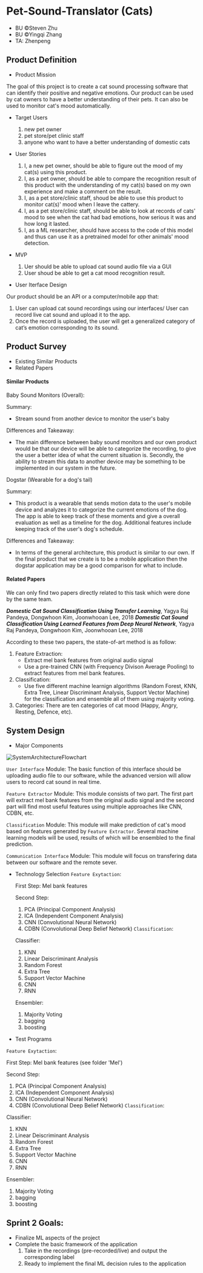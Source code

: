 # Pet-Sound-Translator (Cats)

* BU ©Steven Zhu
* BU ©Yingqi Zhang
* TA: Zhenpeng

## Product Definition
* Product Mission

The goal of this project is to create a cat sound processing software that can identify their positive and negative emotions. Our product can be used by cat owners to have a better understanding of their pets. It can also be used to monitor cat's mood automatically.
* Target Users

    1. new pet owner
    2. pet store/pet clinic staff
    3. anyone who want to have a better understanding of domestic cats
* User Stories

    1. I, a new pet owner, should be able to figure out the mood of my cat(s) using this product.
    2. I, as a pet owner, should be able to compare the recognition result of this product with the understanding of my cat(s) based on my own experience and make a comment on the result.
    3. I, as a pet store/clinic staff, shoud be able to use this product to monitor cat(s)' mood when I leave the cattery.
    4. I, as a pet store/clinic staff, should be able to look at records of cats' mood to see when the cat had bad emotions, how serious it was and how long it lasted.
    5. I, as a ML researcher, should have access to the code of this model and thus can use it as a pretrained model for other animals' mood detection.

* MVP

    1. Uer should be able to upload cat sound audio file via a GUI
    2. User shoud be able to get a cat mood recognition result.
* User Iterface Design

Our product should be an API or a computer/mobile app that:

  1. User can upload cat sound recordings using our interfaces/ User can record live cat sound and upload it to the app.
  2. Once the record is uploaded, the user will get a generalized category of cat’s emotion corresponding to its sound. 
 
 
 ## Product Survey
 * Existing Similar Products
 * Related Papers
 
 #### Similar Products
 Baby Sound Monitors (Overall):
 
 Summary: 
 
 - Stream sound from another device to monitor the user's baby
 
Differences and Takeaway: 
 
 - The main difference between baby sound monitors and our own product would be that our device will be able to categorize the recording, to give the user a better idea of what the current situation is. Secondly, the ability to stream this data to another device may be something to be implemented in our system in the future. 
    
 Dogstar (Wearable for a dog's tail)
 
Summary: 

- This product is a wearable that sends motion data to the user's mobile device and analyzes it to categorize the current emotions of the dog. The app is able to keep track of these moments and give a overall evaluation as well as a timeline for the dog. Additional features include keeping track of the user's dog's schedule.

 Differences and Takeaway: 

 - In terms of the general architecture, this product is similar to our own. If the final product that we create is to be a mobile application then the dogstar application may be a good comparison for what to include.
 
 #### Related Papers

 We can only find two papers directly related to this task which were done by the same team.
 
 ***Domestic Cat Sound Classification Using Transfer Learning***, Yagya Raj Pandeya, Dongwhoon Kim, Joonwhooan Lee, 2018
 ***Domestic Cat Sound Classification Using Learned Features from Deep Neural Network***, Yagya Raj Pandeya, Dongwhoon Kim, Joonwhooan Lee, 2018

According to these two papers, the state-of-art method is as follow:
   1. Feature Extraction:
      - Extract mel bank features from original audio signal
      - Use a pre-trained CNN (with Frequency Divison Average Pooling) to extract features from mel bank features.
   2. Classification:
      - Use five different machine learnign algorithms (Random Forest, KNN, Extra Tree, Linear Discriminant Analysis, Support Vector Machine) for the classification and ensemble all of them using majority voting.
   3. Categories: There are ten categories of cat mood (Happy, Angry, Resting, Defence, etc).

## System Design
* Major Components

![SystemArchitectureFlowchart](https://github.com/sz64/Pet-Sound-Translator/blob/Sprint1/petsoundtranslatorflowchart.png)
  
  `User Interface` Module: The basic function of this interface should be uploading audio file to our software, while the advanced version will allow users to record cat sound in real time.
  
  `Feature Extractor` Module: This module consists of two part. The first part will extract mel bank features from the original audio signal and the second part will find most useful features using multiple approaches like CNN, CDBN, etc.
  
  `Classification` Module: This module will make prediction of cat's mood based on features generated by `Feature Extractor`. Several machine learning models will be used, results of which will be ensembled to the final prediction.
  
  `Communication Interface` Module: This module will focus on transfering data between our software and the remote sever.
* Technology Selection
  `Feature Exytaction`: 
  
     First Step: Mel bank features
     
     Second Step:
     1. PCA (Principal Component Analysis)
     2. ICA (Independent Component Analysis)
     3. CNN (Convolutional Neural Network)
     4. CDBN (Convolutional Deep Belief Network)
   `Classification`:
   
     Classifier:
     1. KNN
     2. Linear Deiscriminant Analysis
     3. Random Forest
     4. Extra Tree
     5. Support Vector Machine
     6. CNN
     7. RNN
     
     Ensembler:
     1. Majority Voting
     2. bagging
     3. boosting
* Test Programs

 `Feature Exytaction`: 
  
   First Step: Mel bank features (see folder 'Mel')
     
   Second Step:
   1. PCA (Principal Component Analysis)
   2. ICA (Independent Component Analysis)
   3. CNN (Convolutional Neural Network)
   4. CDBN (Convolutional Deep Belief Network)
   `Classification`:
   
   Classifier:
   1. KNN
   2. Linear Deiscriminant Analysis
   3. Random Forest
   4. Extra Tree
   5. Support Vector Machine
   6. CNN
   7. RNN
     
   Ensembler:
   1. Majority Voting
   2. bagging
   3. boosting


## Sprint 2 Goals:
 - Finalize ML aspects of the project
 - Complete the basic framework of the application
    1. Take in the recordings (pre-recorded/live) and output the corresponding label
    2. Ready to implement the final ML decision rules to the application 
